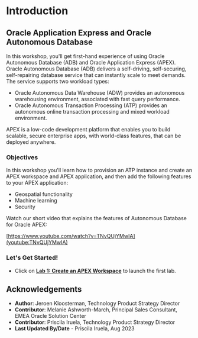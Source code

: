 # Introduction

## Oracle Application Express and Oracle Autonomous Database

In this workshop, you'll get first-hand experience of using Oracle Autonomous Database (ADB) and Oracle Application Express (APEX). Oracle Autonomous Database (ADB) delivers a self-driving, self-securing, self-repairing database service that can instantly scale to meet demands. The service supports two workload types:

* Oracle Autonomous Data Warehouse (ADW) provides an autonomous warehousing environment, associated with fast query performance.
* Oracle Autonomous Transaction Processing (ATP) provides an autonomous online transaction processing and mixed workload environment.

APEX is a low-code development platform that enables you to build scalable, secure enterprise apps, with world-class features, that can be deployed anywhere.

### Objectives
In this workshop you'll learn how to provision an ATP instance and create an APEX workspace and APEX application, and then add the following features to your APEX application:

* Geospatial functionality
* Machine learning
* Security

Watch our short video that explains the features of Autonomous Database for Oracle APEX:

[https://www.youtube.com/watch?v=TNvQUjYMwIA](youtube:TNvQUjYMwIA)

### Let's Get Started!

- Click on **[Lab 1: Create an APEX Workspace](?lab=lab-1-create-apex-workspace)** to launch the first lab.

## Acknowledgements
- **Author**: Jeroen Kloosterman, Technology Product Strategy Director
- **Contributor**: Melanie Ashworth-March, Principal Sales Consultant, EMEA Oracle Solution Center
- **Contributor**: Priscila Iruela, Technology Product Strategy Director
- **Last Updated By/Date** - Priscila Iruela, Aug 2023

